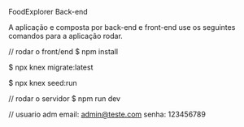 FoodExplorer Back-end


A aplicação e composta por back-end e front-end use os seguintes comandos para a aplicação rodar.

// rodar o front/end
$ npm install

$ npx knex migrate:latest

$ npx knex seed:run

// rodar o servidor
$ npm run dev

// usuario adm
email: admin@teste.com
senha: 123456789